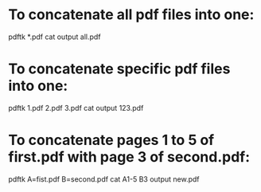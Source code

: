 # To concatenate all pdf files into one:
pdftk \*.pdf cat output all.pdf

# To concatenate specific pdf files into one:

pdftk 1.pdf 2.pdf 3.pdf cat output 123.pdf

# To concatenate pages 1 to 5 of first.pdf with page 3 of second.pdf:
pdftk A=fist.pdf B=second.pdf cat A1-5 B3 output new.pdf
